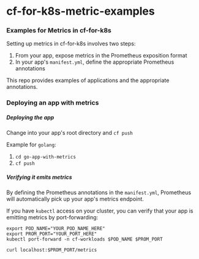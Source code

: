 # cf-for-k8s-metric-examples

### Examples for Metrics in cf-for-k8s

Setting up metrics in cf-for-k8s involves two steps:
1. From your app, expose metrics in the Prometheus exposition format
2. In your app's `manifest.yml`, define the appropriate Prometheus annotations

This repo provides examples of applications and the appropriate annotations.

### Deploying an app with metrics

##### Deploying the app

Change into your app's root directory and `cf push`

Example for `golang`:
1. `cd go-app-with-metrics`
2. `cf push`

##### Verifying it emits metrics

By defining the Prometheus annotations in the `manifest.yml`, Prometheus will
automatically pick up your app's metrics endpoint.

If you have `kubectl` access on your cluster, you can verify that your app is
emitting metrics by port-forwarding:

```
export POD_NAME="YOUR_POD_NAME_HERE"
export PROM_PORT="YOUR_PORT_HERE"
kubectl port-forward -n cf-workloads $POD_NAME $PROM_PORT

curl localhost:$PROM_PORT/metrics
```
